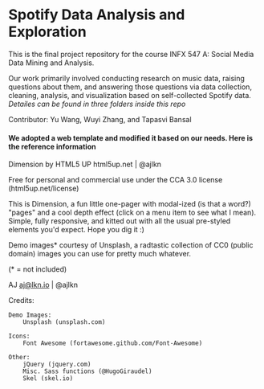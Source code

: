 # Spotify Data Analysis and Exploration

This is the final project repository for the course INFX 547 A: Social Media Data Mining and Analysis.

Our work primarily involved conducting research on music data, raising questions about them, and answering those questions via data collection, cleaning, analysis, and visualization based on self-collected Spotify data. *Detailes can be found in three folders inside this repo*

Contributor: Yu Wang, Wuyi Zhang, and Tapasvi Bansal


#### We adopted a web template and modified it based on our needs. Here is the reference information

Dimension by HTML5 UP
html5up.net | @ajlkn

Free for personal and commercial use under the CCA 3.0 license (html5up.net/license)

This is Dimension, a fun little one-pager with modal-ized (is that a word?) "pages"
and a cool depth effect (click on a menu item to see what I mean). Simple, fully
responsive, and kitted out with all the usual pre-styled elements you'd expect.
Hope you dig it :)

Demo images* courtesy of Unsplash, a radtastic collection of CC0 (public domain) images
you can use for pretty much whatever.

(* = not included)

AJ
aj@lkn.io | @ajlkn


Credits:
    
    Demo Images:
        Unsplash (unsplash.com)

    Icons:
        Font Awesome (fortawesome.github.com/Font-Awesome)

    Other:
        jQuery (jquery.com)
        Misc. Sass functions (@HugoGiraudel)
        Skel (skel.io)
